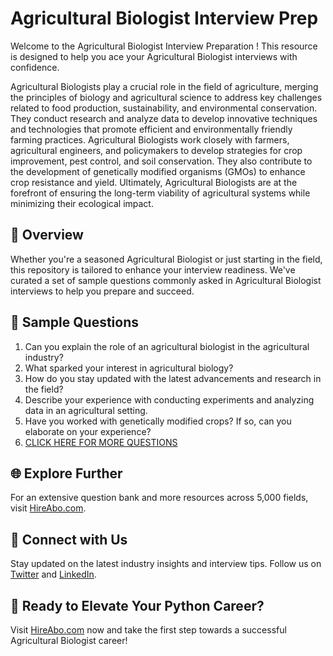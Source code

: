 # Agricultural Biologist Interview Prep

Welcome to the Agricultural Biologist Interview Preparation ! This resource is designed to help you ace your Agricultural Biologist interviews with confidence.

Agricultural Biologists play a crucial role in the field of agriculture, merging the principles of biology and agricultural science to address key challenges related to food production, sustainability, and environmental conservation. They conduct research and analyze data to develop innovative techniques and technologies that promote efficient and environmentally friendly farming practices. Agricultural Biologists work closely with farmers, agricultural engineers, and policymakers to develop strategies for crop improvement, pest control, and soil conservation. They also contribute to the development of genetically modified organisms (GMOs) to enhance crop resistance and yield. Ultimately, Agricultural Biologists are at the forefront of ensuring the long-term viability of agricultural systems while minimizing their ecological impact.

## 🚀 Overview

Whether you're a seasoned Agricultural Biologist or just starting in the field, this repository is tailored to enhance your interview readiness. We've curated a set of sample questions commonly asked in Agricultural Biologist interviews to help you prepare and succeed.

## 📝 Sample Questions

1. Can you explain the role of an agricultural biologist in the agricultural industry?
2. What sparked your interest in agricultural biology?
3. How do you stay updated with the latest advancements and research in the field?
4. Describe your experience with conducting experiments and analyzing data in an agricultural setting.
5. Have you worked with genetically modified crops? If so, can you elaborate on your experience?
6. [CLICK HERE FOR MORE QUESTIONS](https://hireabo.com/job/10_0_47/Agricultural%20Biologist)

## 🌐 Explore Further

For an extensive question bank and more resources across 5,000 fields, visit [HireAbo.com](https://www.hireabo.com).

## 📱 Connect with Us

Stay updated on the latest industry insights and interview tips. Follow us on [Twitter](https://twitter.com/hireabo) and [LinkedIn](https://www.linkedin.com/in/hire-abo-3609972a8/).

## 🚀 Ready to Elevate Your Python Career?

Visit [HireAbo.com](https://www.hireabo.com) now and take the first step towards a successful Agricultural Biologist career!